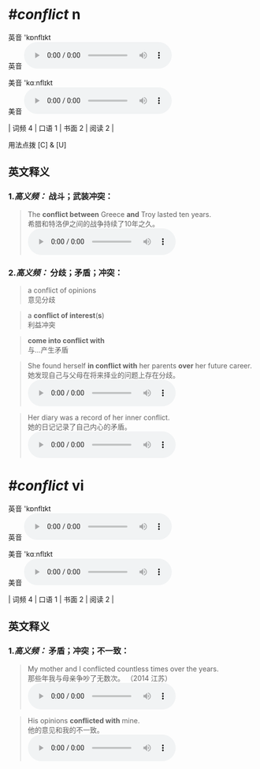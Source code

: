 # ***\#conflict*** n
英音 'kɒnflɪkt  
英音
<audio src="./media/conflict-B.aac" controls="controls"></audio>

美音 'kɑːnflɪkt  
美音
<audio src="./media/conflict.aac" controls="controls"></audio>



| 词频 4 | 口语 1 | 书面 2 | 阅读 2 |  

用法点拨  [C] & [U]

英文释义
---
### 1.*高义频：* **战斗；武装冲突：**  

 > The **conflict between** Greece **and** Troy lasted ten years.  
 > 希腊和特洛伊之间的战争持续了10年之久。    
<audio src="./media/2-conflict.aac" controls="controls"></audio>

### 2.*高义频：* **分歧；矛盾；冲突：**  

 > a conflict of opinions  
 > 意见分歧    

 > a **conflict of interest**(**s**)  
 > 利益冲突    

 > **come into conflict with**  
 > 与…产生矛盾    

 > She found herself **in conflict with** her parents **over** her future career.  
 > 她发现自己与父母在将来择业的问题上存在分歧。    
<audio src="./media/1-conflict.aac" controls="controls"></audio>

 > Her diary was a record of her inner conflict.  
 > 她的日记记录了自己内心的矛盾。    
<audio src="./media/conflict50.aac" controls="controls"></audio>


# ***\#conflict*** vi
英音 'kɒnflɪkt  
英音
<audio src="./media/conflict-B.aac" controls="controls"></audio>

美音 'kɑːnflɪkt  
美音
<audio src="./media/conflict.aac" controls="controls"></audio>



| 词频 4 | 口语 1 | 书面 2 | 阅读 2 |  

英文释义
---
### 1.*高义频：* **矛盾；冲突；不一致：**  

 > My mother and I conflicted countless times over the years.   
 > 那些年我与母亲争吵了无数次。  （2014 江苏）  
<audio src="./media/conflict18.aac" controls="controls"></audio>

 > His opinions **conflicted with** mine.   
 > 他的意见和我的不一致。    
<audio src="./media/conflict17.aac" controls="controls"></audio>


